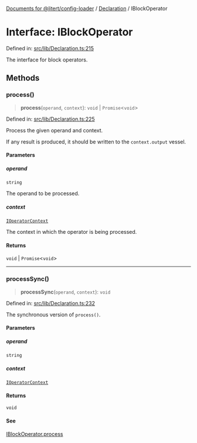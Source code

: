 [Documents for @litert/config-loader](../../index.md) / [Declaration](../index.md) / IBlockOperator

# Interface: IBlockOperator

Defined in: [src/lib/Declaration.ts:215](https://github.com/litert/config-loader.js/blob/master/src/lib/Declaration.ts#L215)

The interface for block operators.

## Methods

### process()

> **process**(`operand`, `context`): `void` \| `Promise`\<`void`\>

Defined in: [src/lib/Declaration.ts:225](https://github.com/litert/config-loader.js/blob/master/src/lib/Declaration.ts#L225)

Process the given operand and context.

If any result is produced, it should be written to the `context.output` vessel.

#### Parameters

##### operand

`string`

The operand to be processed.

##### context

[`IOperatorContext`](IOperatorContext.md)

The context in which the operator is being processed.

#### Returns

`void` \| `Promise`\<`void`\>

***

### processSync()

> **processSync**(`operand`, `context`): `void`

Defined in: [src/lib/Declaration.ts:232](https://github.com/litert/config-loader.js/blob/master/src/lib/Declaration.ts#L232)

The synchronous version of `process()`.

#### Parameters

##### operand

`string`

##### context

[`IOperatorContext`](IOperatorContext.md)

#### Returns

`void`

#### See

[IBlockOperator.process](#process)
